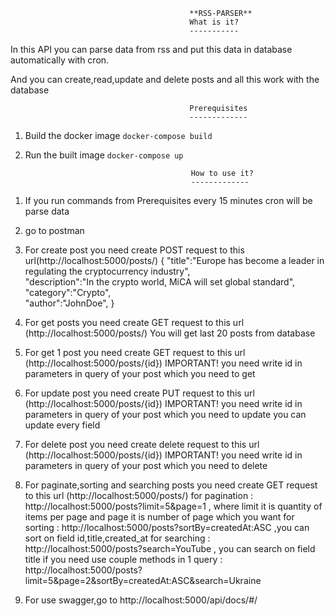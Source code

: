                                             **RSS-PARSER**
                                            What is it?
                                            -----------

In this API you can parse data from rss and put this data in database automatically with cron.

And you can create,read,update and delete posts and all this work with the database

                                            Prerequisites
                                            -------------
1. Build the docker image
   `docker-compose build`
2. Run the built image
   `docker-compose up`

                                            How to use it?
                                            -------------

1) If you run commands from  Prerequisites every 15 minutes cron will be parse data

2) go to postman

3) For create post you need create POST request to this url(http://localhost:5000/posts/)
   {
        "title":"Europe has become a leader in regulating the cryptocurrency industry",        
        "description":"In the crypto world, MiCA will set global standard",         
        "category":"Crypto",        
        "author":"JohnDoe", 
   }

4) For get posts you need create GET request to this url (http://localhost:5000/posts/)
   You will get last 20 posts from database


5) For get 1 post you need create GET request to this url (http://localhost:5000/posts/{id})
    IMPORTANT!
    you need write id in parameters in query of your post which you need to get

6) For update post you need create PUT request to this url  (http://localhost:5000/posts/{id})
   IMPORTANT!
   you need write id in parameters in query of your post which you need to update
   you can update every field

7) For delete post you need create delete request to this url  (http://localhost:5000/posts/{id})
   IMPORTANT!
   you need write id in parameters in query of your post which you need to delete

8) For paginate,sorting and searching posts you need create GET request to this url (http://localhost:5000/posts/)
   for pagination : http://localhost:5000/posts?limit=5&page=1 , where limit it is quantity of items per page and 
   page it is number of page which you want
   for sorting : http://localhost:5000/posts?sortBy=createdAt:ASC ,you can sort on field id,title,created_at
   for searching : http://localhost:5000/posts?search=YouTube , you can search on field title
   if you need  use couple methods in 1 query : http://localhost:5000/posts?limit=5&page=2&sortBy=createdAt:ASC&search=Ukraine

9) For use swagger,go to http://localhost:5000/api/docs/#/
